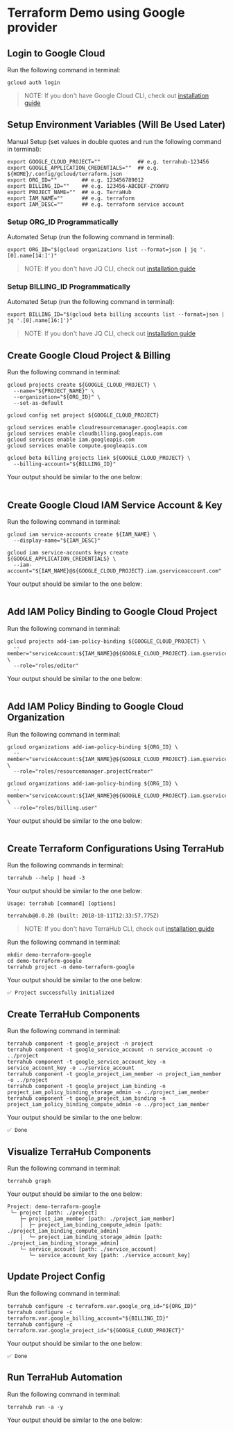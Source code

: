 # Terraform Demo using Google provider

## Login to Google Cloud

Run the following command in terminal:
```shell
gcloud auth login
```

> NOTE: If you don't have Google Cloud CLI, check out
[installation guide](https://cloud.google.com/sdk/install)

## Setup Environment Variables (Will Be Used Later)

Manual Setup (set values in double quotes and run the following command in terminal):
```shell
export GOOGLE_CLOUD_PROJECT=""            ## e.g. terrahub-123456
export GOOGLE_APPLICATION_CREDENTIALS=""  ## e.g. ${HOME}/.config/gcloud/terraform.json
export ORG_ID=""        ## e.g. 123456789012
export BILLING_ID=""    ## e.g. 123456-ABCDEF-ZYXWVU
export PROJECT_NAME=""  ## e.g. TerraHub
export IAM_NAME=""      ## e.g. terraform
export IAM_DESC=""      ## e.g. terraform service account
```

### Setup ORG_ID Programmatically

Automated Setup (run the following command in terminal):
```shell
export ORG_ID="$(gcloud organizations list --format=json | jq '.[0].name[14:]')"
```

> NOTE: If you don't have JQ CLI, check out
[installation guide](https://stedolan.github.io/jq/download/)

### Setup BILLING_ID Programmatically

Automated Setup (run the following command in terminal):
```shell
export BILLING_ID="$(gcloud beta billing accounts list --format=json | jq '.[0].name[16:]')"
```

> NOTE: If you don't have JQ CLI, check out
[installation guide](https://stedolan.github.io/jq/download/)

## Create Google Cloud Project & Billing

Run the following command in terminal:
```shell
gcloud projects create ${GOOGLE_CLOUD_PROJECT} \
  --name="${PROJECT_NAME}" \
  --organization="${ORG_ID}" \
  --set-as-default

gcloud config set project ${GOOGLE_CLOUD_PROJECT}

gcloud services enable cloudresourcemanager.googleapis.com
gcloud services enable cloudbilling.googleapis.com
gcloud services enable iam.googleapis.com
gcloud services enable compute.googleapis.com

gcloud beta billing projects link ${GOOGLE_CLOUD_PROJECT} \
  --billing-account="${BILLING_ID}"
```

Your output should be similar to the one below:
```
```

## Create Google Cloud IAM Service Account & Key

Run the following command in terminal:
```shell
gcloud iam service-accounts create ${IAM_NAME} \
  --display-name="${IAM_DESC}"

gcloud iam service-accounts keys create ${GOOGLE_APPLICATION_CREDENTIALS} \
  --iam-account="${IAM_NAME}@${GOOGLE_CLOUD_PROJECT}.iam.gserviceaccount.com"
```

Your output should be similar to the one below:
```
```

## Add IAM Policy Binding to Google Cloud Project

Run the following command in terminal:
```shell
gcloud projects add-iam-policy-binding ${GOOGLE_CLOUD_PROJECT} \
  --member="serviceAccount:${IAM_NAME}@${GOOGLE_CLOUD_PROJECT}.iam.gserviceaccount.com" \
  --role="roles/editor"
```

Your output should be similar to the one below:
```
```

## Add IAM Policy Binding to Google Cloud Organization

Run the following command in terminal:
```shell
gcloud organizations add-iam-policy-binding ${ORG_ID} \
  --member="serviceAccount:${IAM_NAME}@${GOOGLE_CLOUD_PROJECT}.iam.gserviceaccount.com" \
  --role="roles/resourcemanager.projectCreator"

gcloud organizations add-iam-policy-binding ${ORG_ID} \
  --member="serviceAccount:${IAM_NAME}@${GOOGLE_CLOUD_PROJECT}.iam.gserviceaccount.com" \
  --role="roles/billing.user"
```

Your output should be similar to the one below:
```
```

## Create Terraform Configurations Using TerraHub

Run the following commands in terminal:
```shell
terrahub --help | head -3
```

Your output should be similar to the one below:
```
Usage: terrahub [command] [options]

terrahub@0.0.28 (built: 2018-10-11T12:33:57.775Z)
```

> NOTE: If you don't have TerraHub CLI, check out
[installation guide](https://www.npmjs.com/package/terrahub)

Run the following command in terminal:
```shell
mkdir demo-terraform-google
cd demo-terraform-google
terrahub project -n demo-terraform-google
```

Your output should be similar to the one below:
```
✅ Project successfully initialized
```

## Create TerraHub Components

Run the following command in terminal:
```shell
terrahub component -t google_project -n project
terrahub component -t google_service_account -n service_account -o ../project
terrahub component -t google_service_account_key -n service_account_key -o ../service_account
terrahub component -t google_project_iam_member -n project_iam_member -o ../project
terrahub component -t google_project_iam_binding -n project_iam_policy_binding_storage_admin -o ../project_iam_member
terrahub component -t google_project_iam_binding -n project_iam_policy_binding_compute_admin -o ../project_iam_member
```

Your output should be similar to the one below:
```
✅ Done
```

## Visualize TerraHub Components

Run the following command in terminal:
```shell
terrahub graph
```

Your output should be similar to the one below:
```
Project: demo-terraform-google
 └─ project [path: ./project]
    ├─ project_iam_member [path: ./project_iam_member]
    │  ├─ project_iam_binding_compute_admin [path: ./project_iam_binding_compute_admin]
    │  └─ project_iam_binding_storage_admin [path: ./project_iam_binding_storage_admin]
    └─ service_account [path: ./service_account]
       └─ service_account_key [path: ./service_account_key]
```

## Update Project Config

Run the following command in terminal:
```shell
terrahub configure -c terraform.var.google_org_id="${ORG_ID}"
terrahub configure -c terraform.var.google_billing_account="${BILLING_ID}"
terrahub configure -c terraform.var.google_project_id="${GOOGLE_CLOUD_PROJECT}"
```

Your output should be similar to the one below:
```
✅ Done
```

## Run TerraHub Automation

Run the following command in terminal:
```shell
terrahub run -a -y
```

Your output should be similar to the one below:
```
```
